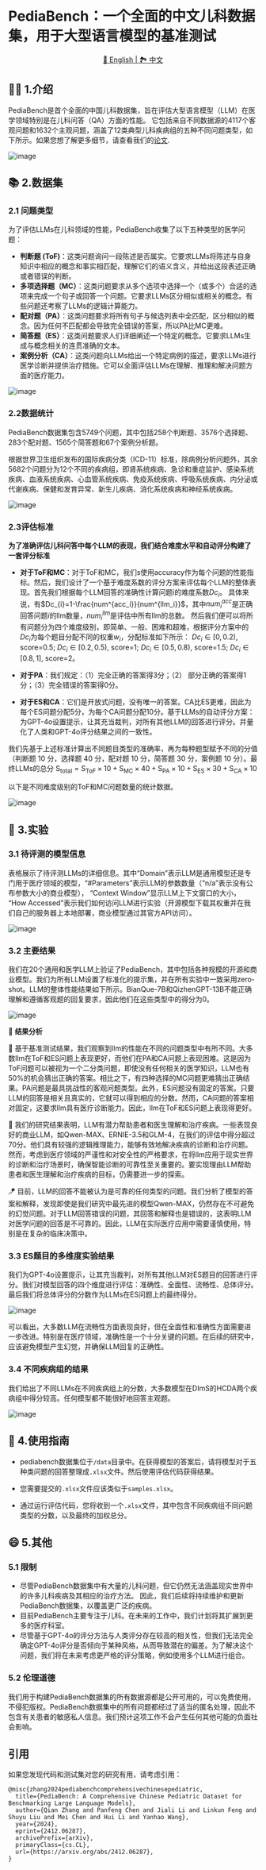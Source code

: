 
# PediaBench：一个全面的中文儿科数据集，用于大型语言模型的基准测试

<p align="center">
<a href="https://github.com/ACMISLab/PediaBench/blob/main/README.md">🎨 English | <a href="https://github.com/ACMISLab/PediaBench/blob/main/README-ZH.md">🏞️ 中文</a>
</p>

## 👩‍🦱 1.介绍

PediaBench是首个全面的中国儿科数据集，旨在评估大型语言模型（LLM）在医学领域特别是在儿科问答（QA）方面的性能。
它包括来自不同数据源的4117个客观问题和1632个主观问题，涵盖了12类典型儿科疾病组的五种不同问题类型，如下所示。如果您想了解更多细节，请查看我们的[论文](https://arxiv.org/abs/2412.06287).

![image](https://github.com/ACMISLab/PediaBench/blob/main/figure/overview.png)


## 📚 2.数据集 
### 2.1 问题类型
为了评估LLMs在儿科领域的性能，PediaBench收集了以下五种类型的医学问题：

- **判断题 (ToF)**：这类问题询问一段陈述是否属实。它要求LLMs将陈述与自身知识中相应的概念和事实相匹配，理解它们的语义含义，并给出这段表述正确或者错误的判断。
- **多项选择题（MC）**：这类问题要求从多个选项中选择一个（或多个）合适的选项来完成一个句子或回答一个问题。它要求LLMs区分相似或相关的概念。有些问题还考察了LLMs的逻辑计算能力。
- **配对题（PA）**：这类问题要求将所有句子与候选列表中全匹配，区分相似的概念。因为任何不匹配都会导致完全错误的答案，所以PA比MC更难。
- **简答题（ES）**：这类问题要求人们详细阐述一个特定的概念。它要求LLMs生成与概念相关的连贯准确的文本。
- **案例分析（CA）**：这类问题向LLMs给出一个特定病例的描述，要求LLMs进行医学诊断并提供治疗措施。它可以全面评估LLMs在理解、推理和解决问题方面的医疗能力。


![image](https://github.com/ACMISLab/PediaBench/blob/main/figure/questions-types.png)



### 2.2数据统计
PediaBench数据集包含5749个问题，其中包括258个判断题、3576个选择题、283个配对题、1565个简答题和67个案例分析题。

根据世界卫生组织发布的国际疾病分类（ICD-11）标准，除病例分析问题外，其余5682个问题分为12个不同的疾病组，即肾系统疾病、急诊和重症监护、感染系统疾病、血液系统疾病、心血管系统疾病、免疫系统疾病、呼吸系统疾病、内分泌或代谢疾病、保健和发育异常、新生儿疾病、消化系统疾病和神经系统疾病。


![image](https://github.com/ACMISLab/PediaBench/blob/main/figure/data-example.png)


### 2.3评估标准
**为了准确评估儿科问答中每个LLM的表现，我们结合难度水平和自动评分构建了一套评分标准**

- **对于ToF和MC**：对于ToF和MC，我们s使用accuracy作为每个问题的性能指标。然后，我们设计了一个基于难度系数的评分方案来评估每个LLM的整体表现。首先我们根据每个LLM回答的准确性计算问题i的难度系数$Dc_i$。
具体来说，有$Dc_{i}=1-\frac{num^{acc_i}}{num^{llm_i}}$，其中$num^{acc}_i$是正确回答问题$i$的llm数量，$num^{llm}_i$是评估中所有llm的总数。
然后我们便可以将所有问题分为四个难度级别，即简单、一般、困难和超难，根据评分方案中的$Dc_i$为每个题目分配不同的权重$w_i$，分配标准如下所示： $Dc_i \in [0,0.2)$, score=0.5; $Dc_i \in [0.2,0.5)$, score=1; $Dc_i \in [0.5,0.8)$, score=1.5; $Dc_i \in [0.8,1]$, score=2。

- **对于PA**：我们规定：（1）完全正确的答案得3分；（2） 部分正确的答案得1分；（3）完全错误的答案得0分。

- **对于ES和CA**：它们是开放式问题，没有唯一的答案。CA比ES更难，因此为每个ES问题分配5分，为每个CA问题分配10分。基于LLMs的自动评分方案：为GPT-4o设置提示，让其充当裁判，对所有其他LLM的回答进行评分。并量化了人类和GPT-4o评分结果之间的一致性。

我们先基于上述标准计算出不同题目类型的准确率，再为每种题型赋予不同的分值（判断题 10 分，选择题 40 分，配对题 10 分，简答题 30 分，案例题 10 分）。最终LLMs的总分 $\mathrm{S}_{\text{total}} = \mathrm{S}_{\text{ToF}} \times {10} + \mathrm{S}_{\text{MC}} \times {40} + \mathrm{S}_{\text{PA}} \times{10} + \mathrm{S}_{\text{ES}} \times{30} + \mathrm{S}_{\text{CA}} \times{10}$

以下是不同难度级别的ToF和MC问题数量的统计数据。

![image](https://github.com/ACMISLab/PediaBench/blob/main/figure/difficult-level.png)


## 🎡 3.实验

### 3.1 待评测的模型信息

表格展示了待评测LLMs的详细信息。其中“Domain”表示LLM是通用模型还是专门用于医疗领域的模型，“#Parameters”表示LLM的参数数量（“n/a”表示没有公布参数大小的商业模型）， “Context Window”显示LLM上下文窗口的大小， “How Accessed”表示我们如何访问LLM进行实验（开源模型下载其权重并在我们自己的服务器上本地部署，商业模型通过其官方API访问）。

![image](https://github.com/ACMISLab/PediaBench/blob/main/figure/models-list.png)


### 3.2 主要结果

我们在20个通用和医学LLM上验证了PediaBench，其中包括各种规模的开源和商业模型。我们为所有LLM设置了标准化的提示集，并在所有实验中一致采用zero-shot。LLM的整体性能结果如下所示。BianQue-7B和QizhenGPT-13B不能正确理解和遵循客观题的回复要求，因此他们在这些类型中的得分为0。

![image](https://github.com/ACMISLab/PediaBench/blob/main/figure/main-result2.png)


🎯 **结果分析**

🎐 基于基准测试结果，我们观察到llm的性能在不同的问题类型中有所不同。大多数llm在ToF和ES问题上表现更好，而他们在PA和CA问题上表现困难。这是因为ToF问题可以被视为一个二分类问题，即使没有任何相关的医学知识，LLM也有50%的机会猜出正确的答案。相比之下，有四种选择的MC问题更难猜出正确结果。PA问题是最具挑战性的客观问题类型。此外，ES问题没有固定的答案。只要LLM的回答是相关且真实的，它就可以得到相应的分数。然而，CA问题的答案相对固定，这要求llm具有医疗诊断能力。因此，llm在ToF和ES问题上表现得更好。

🎣 我们的研究结果表明，LLM有潜力帮助患者和医生理解和治疗疾病。一些表现良好的商业LLM，如Qwen-MAX、ERNIE-3.5和GLM-4，在我们的评估中得分超过70分。他们具有较强的逻辑推理能力，能够有效地解决疾病的诊断和治疗问题。然而，考虑到医疗领域的严谨性和对安全性的严格要求，在将llm应用于现实世界的诊断和治疗场景时，确保智能诊断的可靠性至关重要的。要实现理由LLM帮助患者和医生理解和治疗疾病的目标，仍需要进一步的探索。

🪁 目前，LLM的回答不能被认为是可靠的任何类型的问题。我们分析了模型的答案和解释，发现即使是我们研究中最先进的模型Qwen-MAX，仍然存在不可避免的幻觉问题。对于LLM回答错误的问题，其回答和解释也是错误的，这表明LLM对医学问题的回答是不可靠的。因此，LLM在实际医疗应用中需要谨慎使用，特别是在复杂的临床决策中。

### 3.3 ES题目的多维度实验结果
我们为GPT-4o设置提示，让其充当裁判，对所有其他LLM对ES题目的回答进行评分。我们对模型回答的四个维度进行评估：准确性、全面性、流畅性、总体评分。最后我们将总体评分的分数作为LLMs在ES问题上的最终得分。


![image](https://github.com/ACMISLab/PediaBench/blob/main/figure/total-radar.png)

可以看出，大多数LLM在流畅性方面表现良好，但在全面性和准确性方面需要进一步改进。特别是在医疗领域，准确性是一个十分关键的问题。在后续的研究中，应该避免模型产生幻觉，并确保LLM回复的正确性。

### 3.4 不同疾病组的结果
我们给出了不同LLMs在不同疾病组上的分数，大多数模型在DImS的HCDA两个疾病组中得分较高。任何模型都不能很好地回答主观题。

![image](https://github.com/ACMISLab/PediaBench/blob/main/figure/disease-group-results.png)




## 🚀 4.使用指南
- pediabench数据集位于`/data`目录中。在获得模型的答案后，请将模型对于五种类问题的回答整理成`.xlsx`文件。然后使用评估代码获得结果。

- 您需要提交的`.xlsx`文件应该类似于`samples.xlsx`。

- 通过运行评估代码，您将收到一个`.xlsx`文件，其中包含不同疾病组不同问题类型的分数，以及最终的加权总分。


## 😄 5.其他
### 5.1 限制
- 尽管PediaBench数据集中有大量的儿科问题，但它仍然无法涵盖现实世界中的许多儿科疾病及其相应的治疗方法。
因此，我们后续将持续维护和更新PediaBench数据集，以覆盖更广泛的疾病。
- 目前PediaBench主要专注于儿科。在未来的工作中，我们计划将其扩展到更多的医疗科室。
- 尽管基于GPT-4o的评分方法与人类评分存在较高的相关性，但我们无法完全确定GPT-4o评分是否倾向于某种风格，从而导致潜在的偏差。为了解决这个问题，我们将在未来考虑更严格的评分策略，例如使用多个LLM进行组合。
### 5.2 伦理道德

我们用于构建PediaBench数据集的所有数据源都是公开可用的，可以免费使用，不侵犯版权。PediaBench数据集中的所有问题都经过了适当的匿名处理，因此不包含有关患者的敏感私人信息。我们预计这项工作不会产生任何其他可能的负面社会影响。




## 引用
如果您发现代码和测试集对您的研究有用，请考虑引用：

    @misc{zhang2024pediabenchcomprehensivechinesepediatric,
      title={PediaBench: A Comprehensive Chinese Pediatric Dataset for Benchmarking Large Language Models}, 
      author={Qian Zhang and Panfeng Chen and Jiali Li and Linkun Feng and Shuyu Liu and Mei Chen and Hui Li and Yanhao Wang},
      year={2024},
      eprint={2412.06287},
      archivePrefix={arXiv},
      primaryClass={cs.CL},
      url={https://arxiv.org/abs/2412.06287}, 
    }
    




